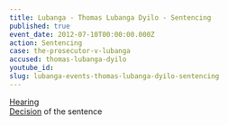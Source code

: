 ```yaml
---
title: Lubanga - Thomas Lubanga Dyilo - Sentencing
published: true
event_date: 2012-07-10T00:00:00.000Z
action: Sentencing
case: the-prosecutor-v-lubanga
accused: thomas-lubanga-dyilo
youtube_id:
slug: lubanga-events-thomas-lubanga-dyilo-sentencing
---
```



[Hearing](https://youtu.be/ZRtqgGzFfds)
<br>[Decision](https://www.icc-cpi.int/Pages/record.aspx?docNo=ICC-01/04-01/06-2901) of the sentence